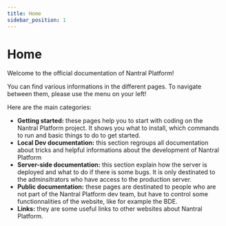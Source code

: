 ```yaml
---
title: Home
sidebar_position: 1
---
```


# Home

Welcome to the official documentation of Nantral Platform!

You can find various informations in the different pages. To navigate between them, please use the menu on your left!

Here are the main categories:

- **Getting started:** these pages help you to start with coding on the Nantral Platform project. It shows you what to install, which commands to run and basic things to do to get started.
- **Local Dev documentation:** this section regroups all documentation about tricks and helpful informations about the development of Nantral Platform
- **Server-side documentation:** this section explain how the server is deployed and what to do if there is some bugs. It is only destinated to the adminsitrators who have access to the production server.
- **Public documentation:** these pages are destinated to people who are not part of the Nantral Platform dev team, but have to control some functionnalities of the website, like for example the BDE.
- **Links:** they are some useful links to other websites about Nantral Platform.